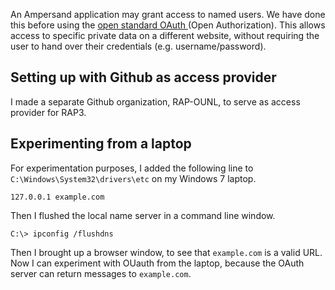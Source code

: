 An Ampersand application may grant access to named users. We have done this before using the [open standard OAuth ](https://oauth.net)\(Open Authorization\). This allows access to specific private data on a different website, without requiring the user to hand over their credentials \(e.g. username/password\).

## Setting up with Github as access provider

I made a separate Github organization, RAP-OUNL, to serve as access provider for RAP3.

## Experimenting from a laptop

For experimentation purposes, I added the following line to `C:\Windows\System32\drivers\etc` on my Windows 7 laptop.

```
127.0.0.1 example.com
```

Then I flushed the local name server in a command line window.

```
C:\> ipconfig /flushdns
```

Then I brought up a browser window, to see that `example.com` is a valid URL. Now I can experiment with OUauth from the laptop, because the OAuth server can return messages to `example.com`.

